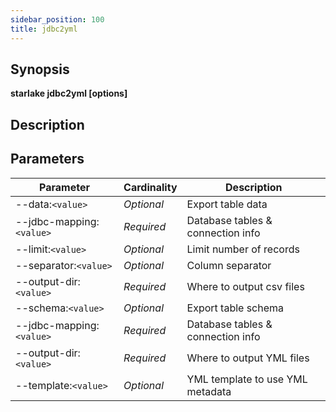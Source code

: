 ```yaml
---
sidebar_position: 100
title: jdbc2yml
---
```



## Synopsis

**starlake jdbc2yml [options]**

## Description


## Parameters

Parameter|Cardinality|Description
---|---|---
--data:`<value>`|*Optional*|Export table data
--jdbc-mapping:`<value>`|*Required*|Database tables & connection info
--limit:`<value>`|*Optional*|Limit number of records
--separator:`<value>`|*Optional*|Column separator
--output-dir:`<value>`|*Required*|Where to output csv files
--schema:`<value>`|*Optional*|Export table schema
--jdbc-mapping:`<value>`|*Required*|Database tables & connection info
--output-dir:`<value>`|*Required*|Where to output YML files
--template:`<value>`|*Optional*|YML template to use YML metadata


